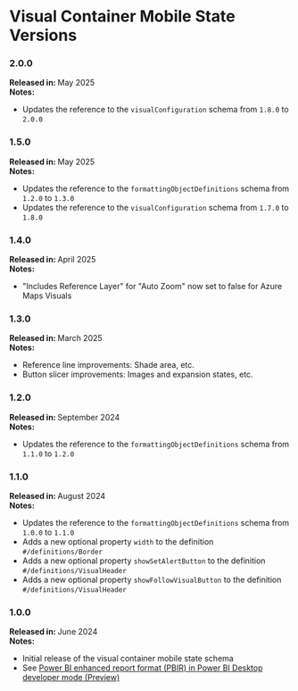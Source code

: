 # Visual Container Mobile State Versions

### 2.0.0

<b>Released in: </b> May 2025 <br />
<b>Notes: </b>
- Updates the reference to the `visualConfiguration` schema from `1.8.0` to `2.0.0`

### 1.5.0

<b>Released in: </b> May 2025 <br />
<b>Notes: </b>
- Updates the reference to the `formattingObjectDefinitions` schema from `1.2.0` to `1.3.0`
- Updates the reference to the `visualConfiguration` schema from `1.7.0` to `1.8.0`

### 1.4.0

<b>Released in: </b> April 2025 <br />
<b>Notes: </b>
- "Includes Reference Layer" for "Auto Zoom" now set to false for Azure Maps Visuals

### 1.3.0

<b>Released in: </b> March 2025 <br />
<b>Notes: </b> 
- Reference line improvements: Shade area, etc.
- Button slicer improvements: Images and expansion states, etc.

### 1.2.0

<b>Released in: </b> September 2024 <br />
<b>Notes: </b> 
- Updates the reference to the `formattingObjectDefinitions` schema from `1.1.0` to `1.2.0`

### 1.1.0

<b>Released in: </b> August 2024 <br />
<b>Notes: </b> 
- Updates the reference to the `formattingObjectDefinitions` schema from `1.0.0` to `1.1.0`
- Adds a new optional property `width` to the definition `#/definitions/Border`
- Adds a new optional property `showSetAlertButton` to the definition `#/definitions/VisualHeader`
- Adds a new optional property `showFollowVisualButton` to the definition `#/definitions/VisualHeader`

### 1.0.0

<b>Released in: </b> June 2024 <br />
<b>Notes: </b> 
- Initial release of the visual container mobile state schema
- See [Power BI enhanced report format (PBIR) in Power BI Desktop developer mode (Preview)](https://powerbi.microsoft.com/en-us/blog/power-bi-enhanced-report-format-pbir-in-power-bi-desktop-developer-mode-preview/)